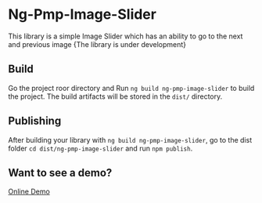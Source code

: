 # Ng-Pmp-Image-Slider

This library is a simple Image Slider which has an ability to go to the next and previous image {The library is under development}

## Build

Go the project roor directory and Run `ng build ng-pmp-image-slider` to build the project. The build artifacts will be stored in the `dist/` directory.

## Publishing

After building your library with `ng build ng-pmp-image-slider`, go to the dist folder `cd dist/ng-pmp-image-slider` and run `npm publish`.

## Want to see a demo?

[Online Demo](https://stackblitz.com/edit/angular-image-slider-online-demo)